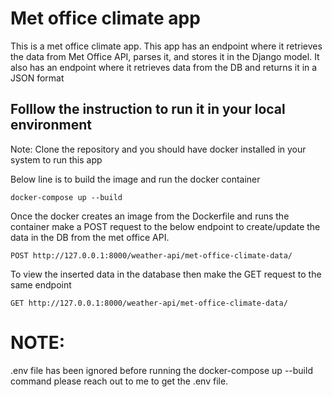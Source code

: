 # Met office climate app

This is a met office climate app. This app has an endpoint where it retrieves the data from Met Office API, parses it, and stores it in the Django model. It also has an endpoint where it retrieves data from the DB and returns it in a JSON format 

## Folllow the instruction to run it in your local environment

Note: Clone the repository and you should have docker installed in your system to run this app

Below line is to build the image and run the docker container
```
docker-compose up --build
```
Once the docker creates an image from the Dockerfile and runs the container make a POST request to the below endpoint to create/update the data in the DB from the met office API. 

```
POST http://127.0.0.1:8000/weather-api/met-office-climate-data/
```
To view the inserted data in the database then make the GET request to the same endpoint
```
GET http://127.0.0.1:8000/weather-api/met-office-climate-data/
```


# NOTE:
.env file has been ignored before running the docker-compose up --build command please reach out to me to get the .env file.
